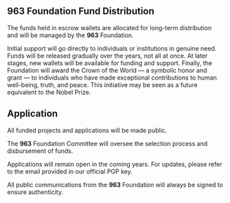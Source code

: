 ## 963 Foundation Fund Distribution

The funds held in escrow wallets are allocated for long-term distribution and will be managed by the **963** Foundation. 

Initial support will go directly to individuals or institutions in genuine need. Funds will be released gradually over the years, not all at once. At later stages, new wallets will be available for funding and support. Finally, the Foundation will award the Crown of the World — a symbolic honor and grant — to individuals who have made exceptional contributions to human well-being, truth, and peace. This initiative may be seen as a future equivalent to the Nobel Prize.

## Application

All funded projects and applications will be made public.

The **963** Foundation Committee will oversee the selection process and disbursement of funds.

Applications will remain open in the coming years. For updates, please refer to the email provided in our official PGP key.

All public communications from the **963** Foundation will always be signed to ensure authenticity.
